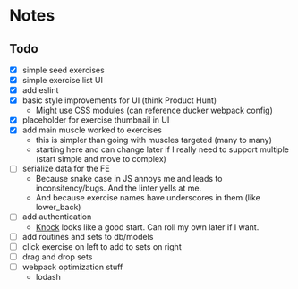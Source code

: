 # Notes

## Todo
- [x] simple seed exercises
- [x] simple exercise list UI
- [x] add eslint
- [x] basic style improvements for UI (think Product Hunt)
  - Might use CSS modules (can reference ducker webpack config)
- [x] placeholder for exercise thumbnail in UI
- [x] add main muscle worked to exercises
  - this is simpler than going with muscles targeted (many to many)
  - starting here and can change later if I really need to support multiple (start simple and
    move to complex)
- [ ] serialize data for the FE
  - Because snake case in JS annoys me and leads to inconsitency/bugs. And the linter yells at me.
  - And because exercise names have underscores in them (like lower_back)
- [ ] add authentication
  - [Knock](https://github.com/nsarno/knock) looks like a good start. Can roll my own later if I want.
- [ ] add routines and sets to db/models
- [ ] click exercise on left to add to sets on right
- [ ] drag and drop sets
- [ ] webpack optimization stuff
  - lodash

